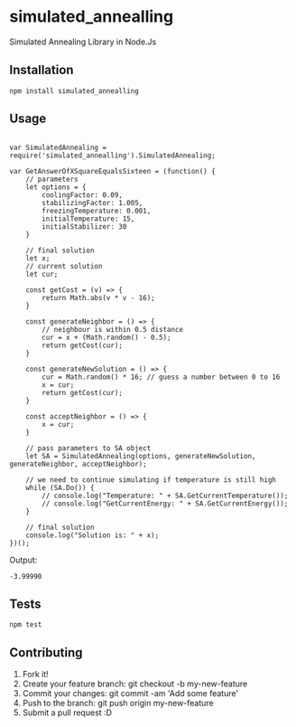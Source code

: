 # simulated_annealling
Simulated Annealing Library in Node.Js

## Installation
```
npm install simulated_annealling
```

## Usage
```

var SimulatedAnnealing = require('simulated_annealling').SimulatedAnnealing;

var GetAnswerOfXSquareEqualsSixteen = (function() {
	// parameters
	let options = {
		coolingFactor: 0.09,
		stabilizingFactor: 1.005,
		freezingTemperature: 0.001,
		initialTemperature: 15,
		initialStabilizer: 30
	}

	// final solution 
	let x;
	// current solution
	let cur;

	const getCost = (v) => {
		return Math.abs(v * v - 16);
	}

	const generateNeighbor = () => {
		// neighbour is within 0.5 distance
		cur = x + (Math.random() - 0.5);
		return getCost(cur);
	}

	const generateNewSolution = () => {
		cur = Math.random() * 16; // guess a number between 0 to 16
		x = cur;
		return getCost(cur);
	}

	const acceptNeighbor = () => {
		x = cur;
	}	

	// pass parameters to SA object
	let SA = SimulatedAnnealing(options, generateNewSolution, generateNeighbor, acceptNeighbor);

	// we need to continue simulating if temperature is still high
	while (SA.Do()) {
		// console.log("Temperature: " + SA.GetCurrentTemperature());
		// console.log("GetCurrentEnergy: " + SA.GetCurrentEnergy());
	}

	// final solution
	console.log("Solution is: " + x);
})();

```

Output:
```
-3.99990
```

## Tests
```
npm test
```

## Contributing
1. Fork it!
2. Create your feature branch: git checkout -b my-new-feature
3. Commit your changes: git commit -am 'Add some feature'
4. Push to the branch: git push origin my-new-feature
5. Submit a pull request :D

